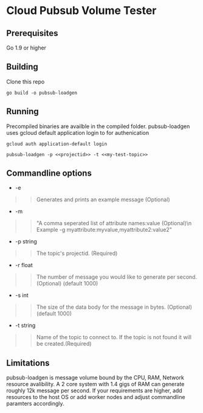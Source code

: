 # Cloud Pubsub Volume Tester

## Prerequisites

Go 1.9 or higher

## Building

Clone this repo

```
go build -o pubsub-loadgen
```
## Running

Precompiled binaries are availble in the compiled folder.  pubsub-loadgen uses gcloud default application login to for authenication

```
gcloud auth application-default login
```

```
pubsub-loadgen -p <<projectid>> -t <<my-test-topic>>
```
## Commandline options
  * -e
  >>  Generates and prints an example message (Optional)
  * -m
  >>"A comma seperated list of attribute names:value (Optional)\n Example  -g myattribute:myvalue,myattribute2:value2"
  * -p string
  >> 	The topic's projectid. (Required)
  * -r float
  >>  The number of message you would like to generate per second. (Optional) (default 1000)
  * -s int
  >>  The size of the data body for the message in bytes. (Optional) (default 1000)
  * -t string
  >> Name of the topic to connect to.  If the topic is not found it will be created.(Required)

## Limitations
pubsub-loadgen is message volume bound by the CPU, RAM, Network resource avalibility.  A 2 core system with 1.4 gigs of RAM can generate roughly 12k message per second.  If your requirements are higher, add resources to the host OS or add worker nodes and adjust commandline paramters accordingly. 